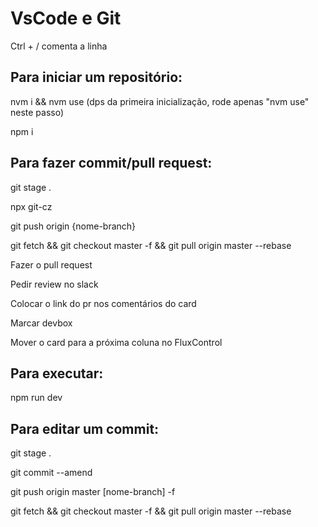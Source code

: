 # **VsCode e Git**

Ctrl + / comenta a linha

## **Para iniciar um repositório:**
nvm i && nvm use (dps da primeira inicialização, rode apenas "nvm use" neste passo)

npm i

## **Para fazer commit/pull request:**
git stage .

npx git-cz

git push origin {nome-branch}

git fetch && git checkout master -f && git pull origin master --rebase

Fazer o pull request

Pedir review no slack

Colocar o link do pr nos comentários do card

Marcar devbox

Mover o card para a próxima coluna no FluxControl

## **Para executar:**
npm run dev

## **Para editar um commit:**
git stage .

git commit --amend

git push origin master [nome-branch] -f

git fetch && git checkout master -f && git pull origin master --rebase
